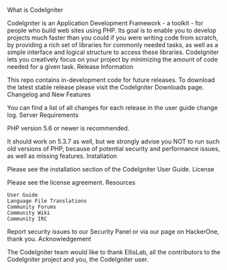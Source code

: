 What is CodeIgniter

CodeIgniter is an Application Development Framework - a toolkit - for people who build web sites using PHP. Its goal is to enable you to develop projects much faster than you could if you were writing code from scratch, by providing a rich set of libraries for commonly needed tasks, as well as a simple interface and logical structure to access these libraries. CodeIgniter lets you creatively focus on your project by minimizing the amount of code needed for a given task.
Release Information

This repo contains in-development code for future releases. To download the latest stable release please visit the CodeIgniter Downloads page.
Changelog and New Features

You can find a list of all changes for each release in the user guide change log.
Server Requirements

PHP version 5.6 or newer is recommended.

It should work on 5.3.7 as well, but we strongly advise you NOT to run such old versions of PHP, because of potential security and performance issues, as well as missing features.
Installation

Please see the installation section of the CodeIgniter User Guide.
License

Please see the license agreement.
Resources

    User Guide
    Language File Translations
    Community Forums
    Community Wiki
    Community IRC

Report security issues to our Security Panel or via our page on HackerOne, thank you.
Acknowledgement

The CodeIgniter team would like to thank EllisLab, all the contributors to the CodeIgniter project and you, the CodeIgniter user.
